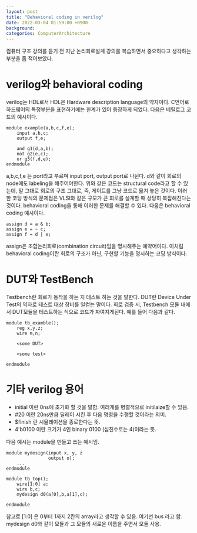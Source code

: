 ```yaml
---
layout: post
title: "Behavioral coding in verilog"
date: 2022-03-04 01:59:00 +0900
background:
categories: ComputerArchitecture
---
```


컴퓨터 구조 강의를 듣기 전 지난 논리회로설계 강의를 복습하면서 중요하다고 생각하는 부분을 좀 적어보았다.

# verilog와 behavioral coding

verilog는 HDL로서 HDL은 Hardware description language의 약자이다.
C언어로 하드웨어의 특정부분을 표현하기에는 한계가 있어 등장하게 되었다.
다음은 베릴로그 코드의 예시이다.
        
    module example(a,b,c,f,e);
        input a,b,c;
        output f,e;

        and g1(d,a,b);
        not g2(e,c);
        or g3(f,d,e);
    endmodule

a,b,c,f,e 는 port라고 부르며 input port, output port로 나뉜다.
d와 같이 회로의 node에도 labeling을 해주어야한다.
위와 같은 코드는 structural code라고 할 수 있는데, 말 그대로 회로의 구조 그대로, 즉, 게이트를 그냥 코드로 옮겨 놓은 것이다.
이러한 코딩 방식의 문제점은 VLSI와 같은 규모가 큰 회로를 설계할 때 상당히 복잡해진다는 것이다.
behavioral coding을 통해 이러한 문제를 해결할 수 있다. 다음은 behavioral coding 예시이다.
        
    assign d = a & b;
    assign e = ~ c;
    assign f = d | e;
        
assign은 조합논리회로(combination circuit)임을 명시해주는 예약어이다.
이처럼 behavioral coding이란 회로의 구조가 아닌, 구현할 기능을 명시하는 코딩 방식이다.

# DUT와 TestBench
Testbench란 회로가 동작을 하는 지 테스트 하는 것을 말한다.
DUT란 Device Under Test의 약자로 테스트 대상 장비를 일컫는 말이다.
회로 검증 시, Testbench 모듈 내에서 DUT모듈을 테스트하는 식으로 코드가 짜여지게된다.
예를 들어 다음과 같다.

    module tb_examble();
        reg x,y,z;
        wire m,n;

        <some DUT>

        <some test>

    endmodule

# 기타 verilog 용어
- initial 이란 0ns에 초기화 할 것을 말함. 여러개를 병렬적으로 initilaize할 수 있음.
- #20 이란 20ns만큼 딜레이 시킨 후 다음 명령을 수행할 것이라는 의미.
- $finish 란 시뮬레이션을 종료한다는 뜻.
- 4'b0100 이란 크기가 4인 binary 0100 (십진수로는 4)이라는 뜻.
  
다음 예시는 module을 만들고 쓰는 예시임.
        
    module mydesign(input x, y, z
                    output o);
        ...
    endmodule
    
    module tb_top();
        wire[1:0] a;
        wire b,c;
        mydesign d0(a[0],b,a[1],c);

    endmodule
        
참고로 [1:0] 은 0부터 1까지 2칸의 array라고 생각할 수 있음. 여기선 bus 라고 함.
mydesign d0와 같이 모듈과 그 모듈의 새로운 이름을 주면서 모듈 사용.
